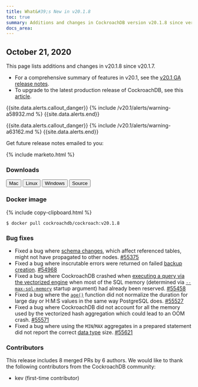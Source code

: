 ```yaml
---
title: What&#39;s New in v20.1.8
toc: true
summary: Additions and changes in CockroachDB version v20.1.8 since version v20.1.7
docs_area: 
---
```


## October 21, 2020

This page lists additions and changes in v20.1.8 since v20.1.7.

- For a comprehensive summary of features in v20.1, see the [v20.1 GA release notes](v20.1.0.html).
- To upgrade to the latest production release of CockroachDB, see this [article](../{{site.versions["stable"]}}/upgrade-cockroach-version.html).

{{site.data.alerts.callout_danger}}
{% include /v20.1/alerts/warning-a58932.md %}
{{site.data.alerts.end}}

{{site.data.alerts.callout_danger}}
{% include /v20.1/alerts/warning-a63162.md %}
{{site.data.alerts.end}}

Get future release notes emailed to you:

{% include marketo.html %}

### Downloads

<div id="os-tabs" class="clearfix os-tabs_button-outline-primary">
    <a href="https://binaries.cockroachdb.com/cockroach-v20.1.8.darwin-10.9-amd64.tgz"><button id="mac" data-eventcategory="mac-binary-release-notes">Mac</button></a>
    <a href="https://binaries.cockroachdb.com/cockroach-v20.1.8.linux-amd64.tgz"><button id="linux" data-eventcategory="linux-binary-release-notes">Linux</button></a>
    <a href="https://binaries.cockroachdb.com/cockroach-v20.1.8.windows-6.2-amd64.zip"><button id="windows" data-eventcategory="windows-binary-release-notes">Windows</button></a>
    <a href="https://binaries.cockroachdb.com/cockroach-v20.1.8.src.tgz"><button id="source" data-eventcategory="source-release-notes">Source</button></a>
</div>

### Docker image

{% include copy-clipboard.html %}
~~~shell
$ docker pull cockroachdb/cockroach:v20.1.8
~~~

### Bug fixes

- Fixed a bug where [schema changes](../v20.1/online-schema-changes.html), which affect referenced tables, might not have propagated to other nodes. [#55375][#55375]
- Fixed a bug where inscrutable errors were returned on failed [backup creation](../v20.1/backup.html). [#54968][#54968]
- Fixed a bug where CockroachDB crashed when [executing a query via the vectorized engine](../v20.1/vectorized-execution.html) when most of the SQL memory (determined via [`--max-sql-memory`](../v20.1/cockroach-start.html#flags) startup argument) had already been reserved. [#55458][#55458]
- Fixed a bug where the [`age()`](../v20.1/functions-and-operators.html#date-and-time-functions) function did not normalize the duration for large day or H:M:S values in the same way PostgreSQL does. [#55527][#55527]
- Fixed a bug where CockroachDB did not account for all the memory used by the vectorized hash aggregation which could lead to an OOM crash. [#55571][#55571]
- Fixed a bug where using the `MIN`/`MAX` aggregates in a prepared statement did not report the correct [data type](../v20.1/data-types.html) size. [#55621][#55621]

### Contributors

This release includes 8 merged PRs by 6 authors.
We would like to thank the following contributors from the CockroachDB community:

- kev (first-time contributor)

[#54968]: https://github.com/cockroachdb/cockroach/pull/54968
[#55375]: https://github.com/cockroachdb/cockroach/pull/55375
[#55458]: https://github.com/cockroachdb/cockroach/pull/55458
[#55527]: https://github.com/cockroachdb/cockroach/pull/55527
[#55571]: https://github.com/cockroachdb/cockroach/pull/55571
[#55621]: https://github.com/cockroachdb/cockroach/pull/55621
